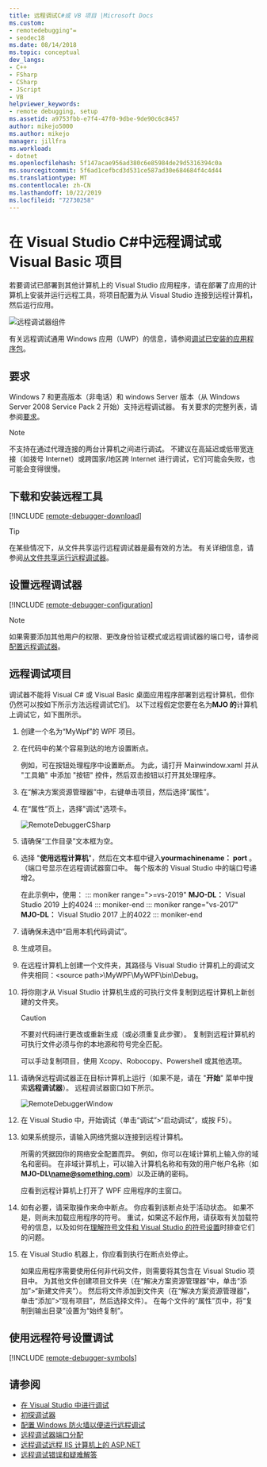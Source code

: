 ```yaml
---
title: 远程调试C#或 VB 项目 |Microsoft Docs
ms.custom:
- remotedebugging"=
- seodec18
ms.date: 08/14/2018
ms.topic: conceptual
dev_langs:
- C++
- FSharp
- CSharp
- JScript
- VB
helpviewer_keywords:
- remote debugging, setup
ms.assetid: a9753fbb-e7f4-47f0-9dbe-9de90c6c8457
author: mikejo5000
ms.author: mikejo
manager: jillfra
ms.workload:
- dotnet
ms.openlocfilehash: 5f147acae956ad380c6e85984de29d5316394c0a
ms.sourcegitcommit: 5f6ad1cefbcd3d531ce587ad30e684684f4c4d44
ms.translationtype: MT
ms.contentlocale: zh-CN
ms.lasthandoff: 10/22/2019
ms.locfileid: "72730258"
---
```

# <a name="remote-debugging-a-c-or-visual-basic-project-in-visual-studio"></a>在 Visual Studio C#中远程调试或 Visual Basic 项目
若要调试已部署到其他计算机上的 Visual Studio 应用程序，请在部署了应用的计算机上安装并运行远程工具，将项目配置为从 Visual Studio 连接到远程计算机，然后运行应用。

![远程调试器组件](../debugger/media/remote-debugger-client-apps.png "Remote_debugger_components")

有关远程调试通用 Windows 应用（UWP）的信息，请参阅[调试已安装的应用程序包](debug-installed-app-package.md)。

## <a name="requirements"></a>要求

Windows 7 和更高版本（非电话）和 windows Server 版本（从 Windows Server 2008 Service Pack 2 开始）支持远程调试器。 有关要求的完整列表，请参阅[要求](../debugger/remote-debugging.md#requirements_msvsmon)。

> [!NOTE]
> 不支持在通过代理连接的两台计算机之间进行调试。 不建议在高延迟或低带宽连接（如拨号 Internet）或跨国家/地区跨 Internet 进行调试，它们可能会失败，也可能会变得很慢。

## <a name="download-and-install-the-remote-tools"></a>下载和安装远程工具

[!INCLUDE [remote-debugger-download](../debugger/includes/remote-debugger-download.md)]

> [!TIP]
> 在某些情况下，从文件共享运行远程调试器是最有效的方法。 有关详细信息，请参阅[从文件共享运行远程调试器](../debugger/remote-debugging.md#fileshare_msvsmon)。

## <a name="BKMK_setup"></a>设置远程调试器

[!INCLUDE [remote-debugger-configuration](../debugger/includes/remote-debugger-configuration.md)]

> [!NOTE]
> 如果需要添加其他用户的权限、更改身份验证模式或远程调试器的端口号，请参阅[配置远程调试器](../debugger/remote-debugging.md#configure_msvsmon)。

## <a name="remote_csharp"></a>远程调试项目
调试器不能将 Visual C# 或 Visual Basic 桌面应用程序部署到远程计算机，但你仍然可以按如下所示方法远程调试它们。 以下过程假定您要在名为**MJO 的**计算机上调试它，如下图所示。

1. 创建一个名为“MyWpf”的 WPF 项目。

2. 在代码中的某个容易到达的地方设置断点。

    例如，可在按钮处理程序中设置断点。 为此，请打开 Mainwindow.xaml 并从 "工具箱" 中添加 "按钮" 控件，然后双击按钮以打开其处理程序。

3. 在“解决方案资源管理器”中，右键单击项目，然后选择“属性”。

4. 在“属性”页上，选择"调试"选项卡。

    ![RemoteDebuggerCSharp](../debugger/media/remotedebuggercsharp.png "RemoteDebuggerCSharp")

5. 请确保“工作目录”文本框为空。

6. 选择 "**使用远程计算机**"，然后在文本框中键入**yourmachinename： port** 。 （端口号显示在远程调试器窗口中。 每个版本的 Visual Studio 中的端口号递增2。

    在此示例中，使用：
    ::: moniker range=">=vs-2019"
    **MJO-DL：** Visual Studio 2019 上的4024
    ::: moniker-end
    ::: moniker range="vs-2017"
    **MJO-DL：** Visual Studio 2017 上的4022
    ::: moniker-end

7. 请确保未选中“启用本机代码调试”。

8. 生成项目。

9. 在远程计算机上创建一个文件夹，其路径与 Visual Studio 计算机上的调试文件夹相同：\<source path>\MyWPF\MyWPF\bin\Debug。

10. 将你刚才从 Visual Studio 计算机生成的可执行文件复制到远程计算机上新创建的文件夹。

    > [!CAUTION]
    > 不要对代码进行更改或重新生成（或必须重复此步骤）。 复制到远程计算机的可执行文件必须与你的本地源和符号完全匹配。

    可以手动复制项目，使用 Xcopy、Robocopy、Powershell 或其他选项。

11. 请确保远程调试器正在目标计算机上运行（如果不是，请在 "**开始**" 菜单中搜索**远程调试器**）。 远程调试器窗口如下所示。

     ![RemoteDebuggerWindow](../debugger/media/remotedebuggerwindow.png "RemoteDebuggerWindow")

12. 在 Visual Studio 中，开始调试（单击“调试”>“启动调试”，或按 F5）。

13. 如果系统提示，请输入网络凭据以连接到远程计算机。

     所需的凭据因你的网络安全配置而异。 例如，你可以在域计算机上输入你的域名和密码。 在非域计算机上，可以输入计算机名称和有效的用户帐户名称（如<strong>MJO-DL\name@something.com</strong>）以及正确的密码。

     应看到远程计算机上打开了 WPF 应用程序的主窗口。

14. 如有必要，请采取操作来命中断点。 你应看到该断点处于活动状态。 如果不是，则尚未加载应用程序的符号。 重试，如果这不起作用，请获取有关加载符号的信息，以及如何在[理解符号文件和 Visual Studio 的符号设置](https://devblogs.microsoft.com/devops/understanding-symbol-files-and-visual-studios-symbol-settings/)时排查它们的问题。

15. 在 Visual Studio 机器上，你应看到执行在断点处停止。

    如果应用程序需要使用任何非代码文件，则需要将其包含在 Visual Studio 项目中。 为其他文件创建项目文件夹（在“解决方案资源管理器”中，单击“添加”>“新建文件夹”）。 然后将文件添加到文件夹（在“解决方案资源管理器”，单击“添加”>“现有项目”，然后选择文件）。 在每个文件的“属性”页中，将“复制到输出目录”设置为“始终复制”。

## <a name="set-up-debugging-with-remote-symbols"></a>使用远程符号设置调试

[!INCLUDE [remote-debugger-symbols](../debugger/includes/remote-debugger-symbols.md)]

## <a name="see-also"></a>请参阅
- [在 Visual Studio 中进行调试](../debugger/index.yml)
- [初探调试器](../debugger/debugger-feature-tour.md)
- [配置 Windows 防火墙以便进行远程调试](../debugger/configure-the-windows-firewall-for-remote-debugging.md)
- [远程调试器端口分配](../debugger/remote-debugger-port-assignments.md)
- [远程调试远程 IIS 计算机上的 ASP.NET](../debugger/remote-debugging-aspnet-on-a-remote-iis-computer.md)
- [远程调试错误和疑难解答](../debugger/remote-debugging-errors-and-troubleshooting.md)